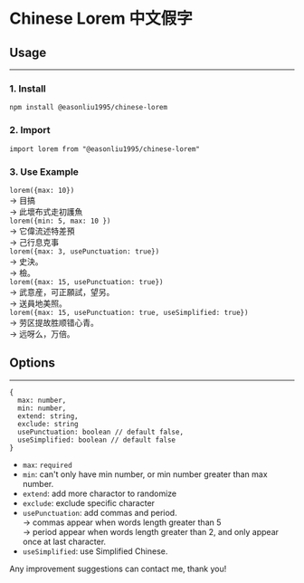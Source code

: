# Chinese Lorem 中文假字
## Usage
----
### 1. Install
`npm install @easonliu1995/chinese-lorem`
### 2. Import
`import lorem from "@easonliu1995/chinese-lorem"`
### 3. Use Example
`lorem({max: 10})`  
-> 目搞  
-> 此壞布式走初護魚  
`lorem({min: 5, max: 10 })`  
-> 它偉流述特差預  
-> 己行息克事  
`lorem({max: 3, usePunctuation: true})`  
-> 史決。  
-> 檢。  
`lorem({max: 15, usePunctuation: true})`  
-> 武意産，可正願試，望另。  
-> 送員地美照。  
`lorem({max: 15, usePunctuation: true, useSimplified: true})`  
-> 劳区提故胜顺错心青。  
-> 远呀么，万倍。
## Options
----
```
{
  max: number,
  min: number,
  extend: string,
  exclude: string
  usePunctuation: boolean // default false,
  useSimplified: boolean // default false
}
```
- `max`: `required`
- `min`: can't only have min number, or min number greater than max number.
- `extend`: add more charactor to randomize
- `exclude`: exclude specific character
- `usePunctuation`: add commas and period.  
-> commas appear when words length greater than 5  
-> period appear when words length greater than 2, and only appear once at last character.
- `useSimplified`: use Simplified Chinese.
  
Any improvement suggestions can contact me, thank you!

